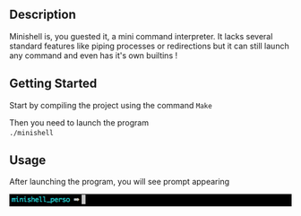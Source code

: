 ## Description

Minishell is, you guested it, a mini command interpreter. It lacks several standard features like piping processes or redirections but it can still launch any command and even has it's own builtins !

## Getting Started

Start by compiling the project using the command `Make`

Then you need to launch the program<br>
`./minishell`

## Usage

After launching the program, you will see prompt appearing

![alt text](https://github.com/narajaon/minishell/blob/master/readme_pics/prompt.png)
